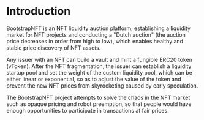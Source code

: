 # Introduction

BootstrapNFT is an NFT liquidity auction platform, establishing a liquidity market for NFT projects and conducting a "Dutch auction" (the auction price decreases in order from high to low), which enables healthy and stable price discovery of NFT assets.
 
Any issuer with an NFT can build a vault and mint a fungible ERC20 token (vToken). After the NFT fragmentation, the issuer can establish a liquidity startup pool and set the weight of the custom liquidity pool, which can be either linear or exponential, so as to adjust the value of the token and prevent the new NFT prices from skyrocketing caused by early speculation.
 
The BootstrapNFT project attempts to solve the chaos in the NFT market such as opaque pricing and robot preemption, so that people would have enough opportunities to participate in transactions at fair prices.
